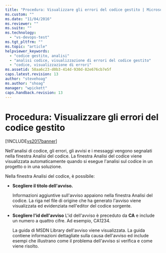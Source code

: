 ```yaml
---
title: "Procedura: Visualizzare gli errori del codice gestito | Microsoft Docs"
ms.custom: ""
ms.date: "11/04/2016"
ms.reviewer: ""
ms.suite: ""
ms.technology: 
  - "vs-devops-test"
ms.tgt_pltfrm: ""
ms.topic: "article"
helpviewer_keywords: 
  - "codice gestito, analisi"
  - "analisi codice, visualizzazione di errori del codice gestito"
  - "codice, visualizzazione di errori"
ms.assetid: 58aa6c23-d0b3-414d-930d-82e676cb7e5f
caps.latest.revision: 13
author: "stevehoag"
ms.author: "shoag"
manager: "wpickett"
caps.handback.revision: 13
---
```

# Procedura: Visualizzare gli errori del codice gestito
[!INCLUDE[vs2017banner](../code-quality/includes/vs2017banner.md)]

Nell'analisi di codice, gli errori, gli avvisi e i messaggi vengono segnalati nella finestra Analisi del codice.  La finestra Analisi del codice viene visualizzata automaticamente quando si esegue l'analisi sul codice in un progetto o in una soluzione.  
  
 Nella finestra Analisi del codice, è possibile:  
  
-   **Scegliere il titolo dell'avviso.**  
  
     Informazioni aggiuntive sull'avviso appaiono nella finestra Analisi del codice.  La riga nel file di origine che ha generato l'avviso viene visualizzata ed evidenziata nell'editor del codice sorgente.  
  
-   **Scegliere l'id dell'avviso** L'id dell'avviso è preceduto da **CA** e include un numero a quattro cifre.  Ad esempio, CA1234.  
  
     La guida di MSDN Library dell'avviso viene visualizzata.  La guida contiene informazioni dettagliate sulla causa dell'avviso ed include esempi che illustrano come il problema dell'avviso si verifica e come viene risolto.